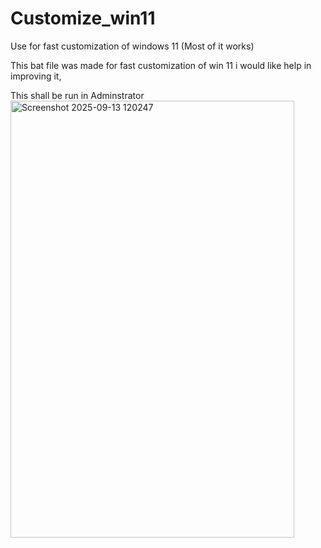# Customize_win11
Use for fast customization of windows 11 (Most of it works)

This bat file was made for fast customization of win 11 
i would like help in improving it,

This shall be run in Adminstrator
<img width="454" height="699" alt="Screenshot 2025-09-13 120247" src="https://github.com/user-attachments/assets/6f31d8b5-84e4-48b4-bb0d-bf9c59956b91" />
